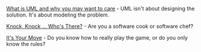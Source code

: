 [What is UML and why you may want to care](https://jhumelsine.github.io/2021-06-22-uml.html) - UML isn't about designing the solution. It's about modeling the problem.

[Knock, Knock ... Who's There?](https://jhumelsine.github.io/2023-08-21-knock-knock-whos-there.html) - Are you a software cook or software chef?

[It's Your Move](https://jhumelsine.github.io/2023-08-24-its-your-move.html) - Do you know how to really play the game, or do you only know the rules?
